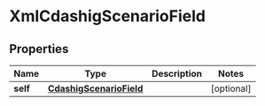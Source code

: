 

# XmlCdashigScenarioField

## Properties

Name | Type | Description | Notes
------------ | ------------- | ------------- | -------------
**self** | [**CdashigScenarioField**](CdashigScenarioField.md) |  |  [optional]





